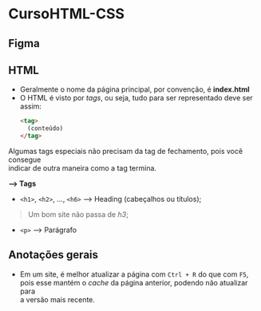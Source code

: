 # CursoHTML-CSS

## Figma

## HTML

- Geralmente o nome da página principal, por convenção, é **index.html**
- O HTML é visto por *tags*, ou seja, tudo para ser representado deve ser assim:  
  ```html
  <tag>
    (conteúdo)
  </tag>
  ```
Algumas tags especiais não precisam da tag de fechamento, pois você consegue  
indicar de outra maneira como a tag termina.  

**--> Tags**

- `<h1>`, `<h2>`, ..., `<h6>` --> Heading (cabeçalhos ou títulos);
> Um bom site não passa de *h3*;
- `<p>` --> Parágrafo

## Anotações gerais
  
- Em um site, é melhor atualizar a página com `Ctrl + R` do que com `F5`,  
pois esse mantém o *cache* da página anterior, podendo não atualizar para  
a versão mais recente.
